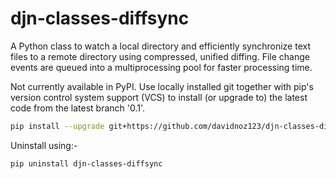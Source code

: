 # djn-classes-diffsync
A Python class to watch a local directory and efficiently synchronize text files to a remote directory using compressed, unified diffing.
File change events are queued into a multiprocessing pool for faster processing time.

Not currently available in PyPI. Use locally installed git together with pip's version control system support (VCS) to install (or upgrade to) the latest code from the latest branch '0.1'.

```sh
pip install --upgrade git+https://github.com/davidnoz123/djn-classes-diffsync.git@0.1
```

Uninstall using:-

```sh
pip uninstall djn-classes-diffsync
```


